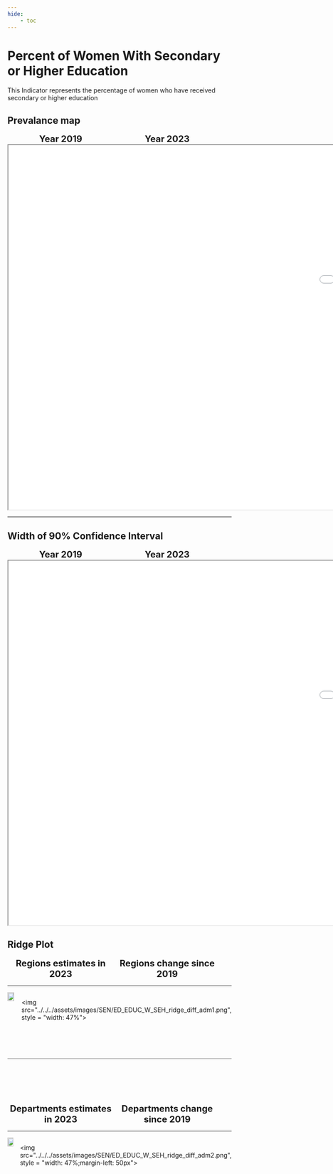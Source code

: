 ```yaml
---
hide:
    - toc
---
```

# Percent of Women With Secondary or Higher Education

This Indicator represents the percentage of women who have received secondary or higher education
## Prevalance map

<div style="width: 95%; display:grid; grid-template-columns: repeat(2, 1fr); gap: 0px; text-align:center; font-weight:bold;x">
  <div style="font-size: 20px">Year 2019</div>
  <div style="font-size: 20px">Year 2023</div>
</div>

<iframe src="../../../assets/images/SEN/ED_EDUC_W_SEH_detail.html" style = "width: 2000px; height: 820px"></iframe>

---

## Width of 90% Confidence Interval

<div style="width: 95%; display:grid; grid-template-columns: repeat(2, 1fr); gap: 0px; text-align:center; font-weight:bold;x">
  <div style="font-size: 20px">Year 2019</div>
  <div style="font-size: 20px">Year 2023</div>
</div>

<iframe src="../../../assets/images/SEN/ED_EDUC_W_SEH_detail_ci.html" style = "width: 2000px; height: 820px"></iframe>


## Ridge Plot

<div style="width: 95%; display:grid; grid-template-columns: repeat(2, 1fr); gap: 0px; text-align:center; font-weight:bold;x">
  <div style="font-size: 20px">Regions estimates in 2023</div>
  <div style="font-size: 20px">Regions change since 2019</div>
</div>

---

<div style="display: flex">
<img src="../../../assets/images/SEN/ED_EDUC_W_SEH_ridge_adm1.png", style = "width: 47%">

<img src="../../../assets/images/SEN/ED_EDUC_W_SEH_ridge_diff_adm1.png", style = "width: 47%">

</div>

<hr style="height: 1px; background-color: #8c8c8cff; border: none; margin: 20px 0; margin-bottom: 100px; margin-top: 70px;">


<div style="width: 95%; display:grid; grid-template-columns: repeat(2, 1fr); gap: 0px; text-align:center; font-weight:bold;x">
  <div style="font-size: 20px">Departments estimates in 2023</div>
  <div style="font-size: 20px">Departments change since 2019</div>
</div>

---

<div style="display: flex">
<img src="../../../assets/images/SEN/ED_EDUC_W_SEH_ridge_adm2.png", style = "width: 47%">

<img src="../../../assets/images/SEN/ED_EDUC_W_SEH_ridge_diff_adm2.png", style = "width: 47%;margin-left: 50px">

</div>